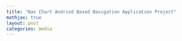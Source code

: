 ```yaml
---
title: "Nav Chart Andriod Based Navigation Application Project"
mathjax: true
layout: post
categories: media
---
```

